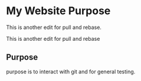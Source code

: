 # My Website Purpose

This is another edit for pull and rebase.

This is another edit for pull and rebase

## Purpose

purpose is to interact with git
and for general testing.
